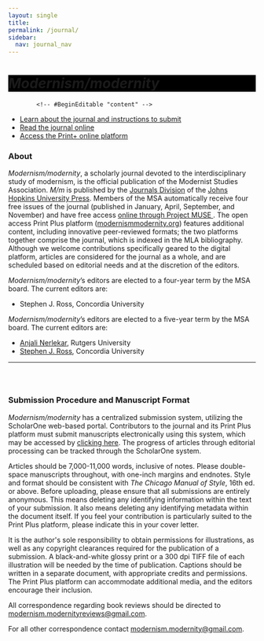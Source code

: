 ```yaml
---
layout: single
title:
permalink: /journal/
sidebar:
  nav: journal_nav
---
```

 
<div id="main-banner">
	<div class="page__hero--overlay"
  style="background-color: #000; background-image: linear-gradient(rgba(0, 0, 0, 0.5), rgba(0, 0, 0, 0.5)), url(/msa/assets/mod-mod.jpg);">
    <div class="wrapper">
	  <h1 id="page-title" class="page__title" itemprop="headline">       
          <i>Modernism/modernity</i>   
      </h1> 
    </div>
</div>
</div>

<!--
<div id="main-banner">
	<img src="/assets/mod-mod1.jpg" width="150"/>
	<img src="/assets/mod-mod2.jpg" width="150"/>
	<img src="/assets/mod-mod3.jpg" width="150"/>
</div>


<h1><i>Modernism/modernity</i>:</h1> 
-->

  			<!-- #BeginEditable "content" -->
<ul>
	<li>
	<a href="https://www.press.jhu.edu/journals/modernismmodernity">Learn about the journal and instructions to submit</a>
	</li>
	<li>
	<a href="https://muse.jhu.edu/journal/131">Read the journal online</a>
	</li>
	<li>
	<a href="https://www.press.jhu.edu/journals/modernismmodernity">Access the Print+ online platform</a>
	</li>
</ul>
<h3><strong>About</strong></h3>

<p><em>Modernism/modernity</em>, a scholarly journal devoted to the interdisciplinary study of modernism, is the official publication of the Modernist Studies Association. <em>M/m</em> is published by the&nbsp;<a href="http://www.press.jhu.edu/journals/">Journals Division</a>&nbsp;of the&nbsp;<a href="http://www.press.jhu.edu/">Johns Hopkins University Press</a>. Members of the MSA automatically receive four free issues of&nbsp;the journal (published in January, April, September, and November) and have free access <a href="http://muse.jhu.edu/journals/modernism-modernity">online through Project MUSE&nbsp;</a>. The open access Print Plus platform (<a href="https://modernismmodernity.org/">modernismmodernity.org</a>) features additional content, including innovative peer-reviewed formats; the two platforms together comprise the journal, which is indexed in the MLA bibliography. Although we welcome contributions specifically geared to the digital platform, articles are considered for the journal as a whole, and are scheduled based on editorial needs and at the discretion of the editors.</p>

<p><em>Modernism/modernity</em>’s editors are elected to a four-year term by the MSA board. The current editors are:</p>
<ul>
	<li>
	Stephen J. Ross, Concordia University
	</li>
</ul>
<p><em>Modernism/modernity</em>’s editors are elected to a five-year term by the MSA board. The current editors are:</p>
<ul>
	<li>
	<a href="mailto:nerlekar@amesall.rutgers.edu">Anjali Nerlekar</a>, Rutgers University<br/></li>
    <li><a href="mailto:stephen.ross@concordia.ca">Stephen J. Ross</a>, Concordia University</li>
</ul>
<hr />
      
 <h3>&nbsp;</h3>
 <h3><strong>Submission Procedure and Manuscript Format</strong><strong> </strong></h3>

<p><em>Modernism/modernity</em> has a centralized submission system, utilizing the ScholarOne web-based portal. Contributors to the journal and its Print Plus platform must submit manuscripts electronically using this system, which may be accessed by <a href="https://mc.manuscriptcentral.com/modernism">clicking here</a>. The progress of articles through editorial processing can be tracked through the ScholarOne system.</p>

<p>Articles should be 7,000-11,000 words, inclusive of notes. Please double-space manuscripts throughout, with one-inch margins and endnotes. Style and format should be consistent with <i>The Chicago Manual of Style</i>, 16th ed. or above. Before uploading, please ensure that all submissions are entirely anonymous. This means deleting any identifying information within the text of your submission. It also means deleting any identifying metadata within the document itself. If you feel your contribution is particularly suited to the Print Plus platform, please indicate this in your cover letter.</p>

<p>It is the author's sole responsibility to obtain permissions for illustrations, as well as any copyright clearances required for the publication of a submission. A black-and-white glossy print or a 300 dpi TIFF file of each illustration will be needed by the time of publication. Captions should be written in a separate document, with appropriate credits and permissions. The Print Plus platform can accommodate additional media, and the editors encourage their inclusion.</p>

<p>All correspondence regarding book reviews should be directed to <a href="mailto:modernism.modernityreviews@gmail.com
">modernism.modernityreviews@gmail.com</a>.</p>

For all other correspondence contact <a href="mailto:modernism.modernity@gmail.com">modernism.modernity@gmail.com</a>.
       
<!-- #EndEditable -->		